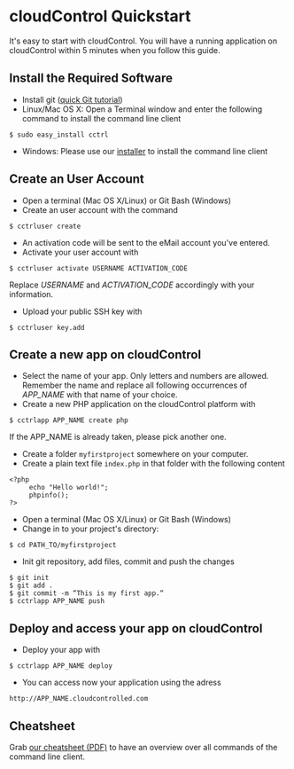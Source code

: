 # cloudControl Quickstart

It's easy to start with cloudControl. You will have a running application on cloudControl within 5 minutes when you follow this guide.

## Install the Required Software 
* Install git ([quick Git tutorial](http://rogerdudler.github.com/git-guide/))
* Linux/Mac OS X: Open a Terminal window and enter the following command to install the command line client
~~~
$ sudo easy_install cctrl
~~~

* Windows: Please use our [installer](https://github.com/cloudControl/cctrl/downloads) to install the command line client

## Create an User Account

* Open a terminal (Mac OS X/Linux) or Git Bash (Windows)
* Create an user account with the command 
~~~
$ cctrluser create
~~~


* An activation code will be sent to the eMail account you've entered.
* Activate your user account with 
~~~
$ cctrluser activate USERNAME ACTIVATION_CODE
~~~ 
Replace *USERNAME* and *ACTIVATION_CODE* accordingly with your information.
* Upload your public SSH key with 
~~~
$ cctrluser key.add
~~~


## Create a new app on cloudControl

* Select the name of your app. Only letters and numbers are allowed. Remember the name and replace all following occurrences of *APP_NAME* with that name of your choice.
* Create a new PHP application on the cloudControl platform with 
~~~ 
$ cctrlapp APP_NAME create php
~~~
If the APP_NAME is already taken, please pick another one.

* Create a folder `myfirstproject` somewhere on your computer.
* Create a plain text file `index.php` in that folder with the following content
~~~
<?php 
     echo "Hello world!";
     phpinfo();
?>
~~~

* Open a terminal (Mac OS X/Linux) or Git Bash (Windows)
* Change in to your project's directory: 
~~~
$ cd PATH_TO/myfirstproject
~~~

* Init git repository, add files, commit and push the changes
~~~
$ git init
$ git add .
$ git commit -m “This is my first app.“
$ cctrlapp APP_NAME push
~~~

## Deploy and access your app on cloudControl
* Deploy your app with 
~~~
$ cctrlapp APP_NAME deploy
~~~

* You can access now your application using the adress 
~~~ 
http://APP_NAME.cloudcontrolled.com
~~~

## Cheatsheet
Grab [our cheatsheet (PDF)](cctrl_cheatsheet.pdf) to have an overview over all commands of the command line client.

  